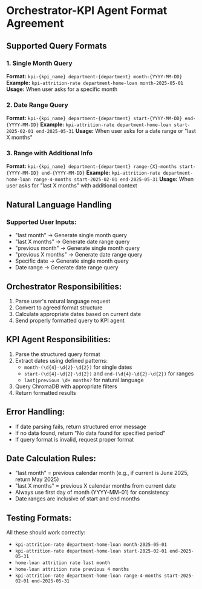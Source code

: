 # Orchestrator-KPI Agent Format Agreement

## Supported Query Formats

### 1. Single Month Query
**Format:** `kpi-{kpi_name} department-{department} month-{YYYY-MM-DD}`
**Example:** `kpi-attrition-rate department-home-loan month-2025-05-01`
**Usage:** When user asks for a specific month

### 2. Date Range Query  
**Format:** `kpi-{kpi_name} department-{department} start-{YYYY-MM-DD} end-{YYYY-MM-DD}`
**Example:** `kpi-attrition-rate department-home-loan start-2025-02-01 end-2025-05-31`
**Usage:** When user asks for a date range or "last X months"

### 3. Range with Additional Info
**Format:** `kpi-{kpi_name} department-{department} range-{X}-months start-{YYYY-MM-DD} end-{YYYY-MM-DD}`
**Example:** `kpi-attrition-rate department-home-loan range-4-months start-2025-02-01 end-2025-05-31`
**Usage:** When user asks for "last X months" with additional context

## Natural Language Handling

### Supported User Inputs:
- "last month" → Generate single month query
- "last X months" → Generate date range query  
- "previous month" → Generate single month query
- "previous X months" → Generate date range query
- Specific date → Generate single month query
- Date range → Generate date range query

## Orchestrator Responsibilities:
1. Parse user's natural language request
2. Convert to agreed format structure
3. Calculate appropriate dates based on current date
4. Send properly formatted query to KPI agent

## KPI Agent Responsibilities:
1. Parse the structured query format
2. Extract dates using defined patterns:
   - `month-(\d{4}-\d{2}-\d{2})` for single dates
   - `start-(\d{4}-\d{2}-\d{2})` and `end-(\d{4}-\d{2}-\d{2})` for ranges
   - `last|previous \d+ months?` for natural language
3. Query ChromaDB with appropriate filters
4. Return formatted results

## Error Handling:
- If date parsing fails, return structured error message
- If no data found, return "No data found for specified period"  
- If query format is invalid, request proper format

## Date Calculation Rules:
- "last month" = previous calendar month (e.g., if current is June 2025, return May 2025)
- "last X months" = previous X calendar months from current date
- Always use first day of month (YYYY-MM-01) for consistency
- Date ranges are inclusive of start and end months

## Testing Formats:
All these should work correctly:
- `kpi-attrition-rate department-home-loan month-2025-05-01`
- `kpi-attrition-rate department-home-loan start-2025-02-01 end-2025-05-31`  
- `home-loan attrition rate last month`
- `home-loan attrition rate previous 4 months`
- `kpi-attrition-rate department-home-loan range-4-months start-2025-02-01 end-2025-05-31` 